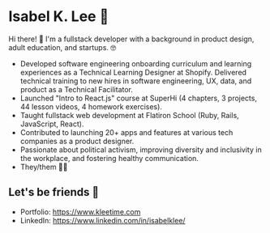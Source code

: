 # Isabel K. Lee 🍤
Hi there! 👋 I'm a fullstack developer with a background in product design, adult education, and startups. 🤓

* Developed software engineering onboarding curriculum and learning experiences as a Technical Learning Designer at Shopify. Delivered technical training to new hires in software engineering, UX, data, and product as a Technical Facilitator.
* Launched "Intro to React.js" course at SuperHi (4 chapters, 3 projects, 44 lesson videos, 4 homework exercises).
* Taught fullstack web development at Flatiron School (Ruby, Rails, JavaScript, React).
* Contributed to launching 20+ apps and features at various tech companies as a product designer.
* Passionate about political activism, improving diversity and inclusivity in the workplace, and fostering healthy communication.
* They/them 🏳️‍🌈

## Let's be friends 🍊
* Portfolio: https://www.kleetime.com
* LinkedIn: https://www.linkedin.com/in/isabelklee/
